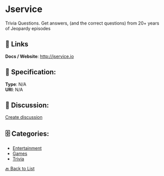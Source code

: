 # Jservice


Trivia Questions. Get answers, (and the correct questions) from 20+ years of Jeopardy episodes

##  🔗 Links
**Docs / Website**: http://jservice.io

## 🧬 Specification:
**Type**: N/A  
**URI**: N/A

## 💬 Discussion:
[Create discussion](https://github.com/apis-list/apis-list/discussions/new)

## 🗄️ Categories:
- [Entertainment](https://github.com/apis-list/apis-list#entertainment)
- [Games](https://github.com/apis-list/apis-list#games)
- [Trivia](https://github.com/apis-list/apis-list#trivia)




[🔙 Back to List](https://github.com/apis-list/apis-list)
